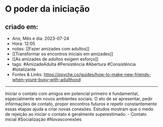 # O poder da iniciação

## criado em: 
-  Ano, Mês e dia: 2023-07-24
- Hora: 12:05
- notas: [[Fazer amizades com adultos]]
- [[Transformar os encontros iniciais em amizades]]
- [[As amizades de adultos exigem esforço]]
- tags: #AmizadeAdulta #Persistência #Abertura #Consistência #totalizante 
- Fontes & Links: https://psyche.co/guides/how-to-make-new-friends-when-youre-busy-with-adulthood
---
Iniciar o contato com amigos em potencial primeiro é fundamental, especialmente em novos ambientes sociais. O ato de se apresentar, pedir informações de contato, propor encontros futuros e repetir constantemente essas etapas ajuda a criar novas conexões. Estudos mostram que o medo de rejeição ao iniciar o contato é geralmente superestimado. - Contato inicial #Socialização #Novasconexões
